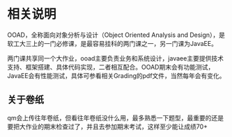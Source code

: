 # 相关说明

OOAD，全称面向对象分析与设计（Object Oriented Analysis and Design），是软工大三上的一门必修课，是最容易挂科的两门课之一，另一门课为JavaEE。

两门课共享同一个大作业，ooad主要负责业务和系统设计，javaee主要提供技术支持、框架搭建、具体代码实现，二者相互配合。OOAD期末会有功能测试，JavaEE会有性能测试，具体可参看相关Grading的pdf文件，当然每年会有变化。

## 关于卷纸

qm会上传往年卷纸，但看往年卷纸没什么用，最多熟悉一下题型，最重要的还是要把大作业的期末检查过了，并且去参加期末考试，这样至少能让成绩70+